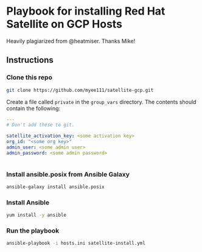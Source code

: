 # Playbook for installing Red Hat Satellite on GCP Hosts

Heavily plagiarized from @heatmiser. Thanks Mike!

## Instructions

### Clone this repo

```bash
git clone https://github.com/myee111/satellite-gcp.git
```

Create a file called `private` in the `group_vars` directory. The contents should contain the following:

```yaml
---
# Don't add these to git.

satellite_activation_key: <some activation key>
org_id: "<some org key>"
admin_user: <some admin user>
admin_password: <some admin password>
 
```

### Install ansible.posix from Ansible Galaxy

```bash
ansible-galaxy install ansible.posix
```

### Install Ansible

```bash
yum install -y ansible
```

### Run the playbook

```bash
ansible-playbook -i hosts.ini satellite-install.yml
```
